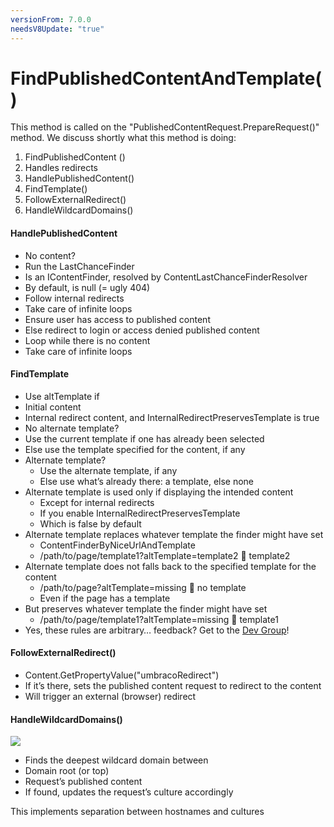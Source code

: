 ```yaml
---
versionFrom: 7.0.0
needsV8Update: "true"
---
```


# FindPublishedContentAndTemplate()

This method is called on the "PublishedContentRequest.PrepareRequest()" method.
We discuss shortly what this method is doing:

1. FindPublishedContent ()
2. Handles redirects
3. HandlePublishedContent()
4. FindTemplate()
5. FollowExternalRedirect()
6. HandleWildcardDomains()

#### HandlePublishedContent

- No content?
 - Run the LastChanceFinder
 - Is an IContentFinder, resolved by ContentLastChanceFinderResolver
 - By default, is null (= ugly 404)
- Follow internal redirects
 - Take care of infinite loops
- Ensure user has access to published content
 - Else redirect to login or access denied published content
- Loop while there is no content
 - Take care of infinite loops

#### FindTemplate

- Use altTemplate if
 - Initial content
 - Internal redirect content, and InternalRedirectPreservesTemplate is true
- No alternate template?
 - Use the current template if one has already been selected
 - Else use the template specified for the content, if any
- Alternate template?
  - Use the alternate template, if any
  - Else use what’s already there: a template, else none
- Alternate template is used only if displaying the intended content
  - Except for internal redirects
  - If you enable InternalRedirectPreservesTemplate
  - Which is false by default
- Alternate template replaces whatever template the finder might have set
  - ContentFinderByNiceUrlAndTemplate
  - /path/to/page/template1?altTemplate=template2  template2
- Alternate template does not falls back to the specified template for the content
  - /path/to/page?altTemplate=missing  no template
  - Even if the page has a template
- But preserves whatever template the finder might have set
  - /path/to/page/template1?altTemplate=missing  template1
- Yes, these rules are arbitrary… feedback?  Get to the [Dev Group](https://groups.google.com/forum/#!forum/umbraco-dev)!

#### FollowExternalRedirect()

- Content.GetPropertyValue<string>("umbracoRedirect")
- If it’s there, sets the published content request to redirect to the content
- Will trigger an external (browser) redirect

#### HandleWildcardDomains()

![](images/culture-and-hostnames.png)

- Finds the deepest wildcard domain between
 - Domain root (or top)
 - Request’s published content
- If found, updates the request’s culture accordingly

This implements separation between hostnames and cultures
